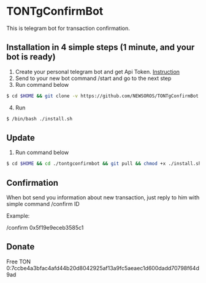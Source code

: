 # TONTgConfirmBot

This is telegram bot for transaction confirmation.

## Installation in 4 simple steps (1 minute, and your bot is ready)

 1. Create your personal telegram bot and get Api Token. [Instruction](https://docs.microsoft.com/en-us/azure/bot-service/bot-service-channel-connect-telegram?view=azure-bot-service-4.0)
 2. Send to your new bot command /start and go to the next step
 3. Run command below
```sh
$ cd $HOME && git clone -v https://github.com/NEWSOROS/TONTgConfirmBot.git tontgconfirmbot && cd ./tontgconfirmbot && chmod +x ./install.sh
```
 4. Run 
 ```sh
$ /bin/bash ./install.sh
```
## Update

 1. Run command below
```sh
$ cd $HOME && cd ./tontgconfirmbot && git pull && chmod +x ./install.sh && ./install.sh
```

## Confirmation

When bot send you information about new transaction, just reply to him with simple command /confirm ID

Example:

/confirm 0x5f19e9eceb3585c1

## Donate

Free TON 0:7ccbe4a3bfac4afd44b20d8042925af13a9fc5aeaec1d600dadd70798f64d9ad

